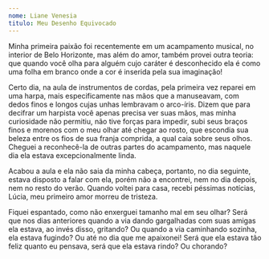 ```yaml
---
nome: Liane Venesia
titulo: Meu Desenho Equivocado
---
```


Minha primeira paixão foi recentemente em um acampamento musical, no interior de Belo Horizonte, mas além do amor, também provei outra teoria: que quando você olha para alguém cujo caráter é desconhecido ela é como uma folha em branco onde a cor é inserida pela sua imaginação!

Certo dia, na aula de instrumentos de cordas, pela primeira vez reparei em uma harpa, mais especificamente nas mãos que a manuseavam, com dedos finos e longos cujas unhas lembravam o arco-íris. Dizem que para decifrar um harpista você apenas precisa ver suas mãos, mas minha curiosidade não permitiu, não tive forças para impedir, subi seus braços finos e morenos com o meu olhar até chegar ao rosto, que escondia sua beleza entre os fios de sua franja comprida, a qual caia sobre seus olhos. Cheguei a reconhecê-la de outras partes do acampamento, mas naquele dia ela estava excepcionalmente linda.

Acabou a aula e ela não saia da minha cabeça, portanto, no dia seguinte, estava disposto a falar com ela, porém não a encontrei, nem no dia depois, nem no resto do verão. Quando voltei para casa, recebi péssimas notícias, Lúcia, meu primeiro amor morreu de tristeza.

Fiquei espantado, como não enxerguei tamanho mal em seu olhar? Será que nos dias anteriores quando a via dando gargalhadas com suas amigas ela estava, ao invés disso, gritando? Ou quando a via caminhando sozinha, ela estava fugindo? Ou até no dia que me apaixonei! Será que ela estava tão feliz quanto eu pensava, será que ela estava rindo? Ou chorando?
